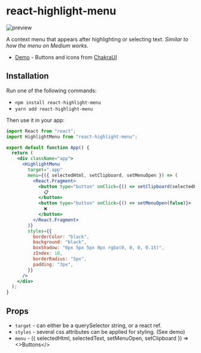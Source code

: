 # react-highlight-menu

![preview](https://asyndesis.github.io/react-highlight-menu/preview.png)

A context menu that appears after highlighting or selecting text.
_Similar to how the menu on Medium works._

- [Demo](https://asyndesis.github.io/react-highlight-menu/) - Buttons and icons from [ChakraUI](https://chakra-ui.com/)

## Installation

Run one of the following commands:

- `npm install react-highlight-menu`
- `yarn add react-highlight-menu`

Then use it in your app:

```jsx
import React from "react";
import HighlightMenu from "react-highlight-menu";

export default function App() {
  return (
    <div className="app">
      <HighlightMenu
        target=".app"
        menu={({ selectedHtml, setClipboard, setMenuOpen }) => (
          <React.Fragment>
            <button type="button" onClick={() => setClipboard(selectedHtml)}>
              📋
            </button>
            <button type="button" onClick={() => setMenuOpen(false)}>
              ❌
            </button>
          </React.Fragment>
        )}
        styles={{
          borderColor: "black",
          background: "black",
          boxShadow: "0px 5px 5px 0px rgba(0, 0, 0, 0.15)",
          zIndex: 10,
          borderRadius: "5px",
          padding: "3px",
        }}
      />
    </div>
  );
}
```

## Props

- `target` - can either be a querySelector string, or a react ref.
- `styles` - several css attributes can be applied for styling. (See demo)
- `menu` - ({ selectedHtml, selectedText, setMenuOpen, setClipboard }) => <>Buttons</>
